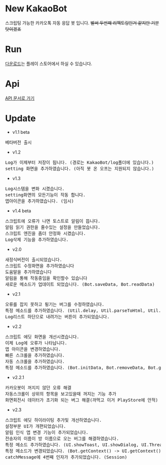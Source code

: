 # New KakaoBot
스크립팅 가능한 카카오톡 자동 응답 봇 입니다.
~~벌써 두번째 리펙토링인거 같지만 기분탓이겠죠~~

# Run
[다운로드](https://play.google.com/store/apps/details?id=com.suyong.kakaobot)는 플레이 스토어에서 하실 수 있습니다.

# Api
 [API 문서로 가기](https://github.com/Su-Yong/NewKakaoBot/blob/master/API.md)
 
# Update
 * v1.1 beta
<pre>
베타버전 출시
</pre>

 * v1.2
<pre>
Log가 이제부터 저장이 됩니다. (경로는 KakaoBot/log폴더에 있습니다.)
setting 화면을 추가하였습니다. (아직 봇 온 오프는 지원되지 않습니다.)
</pre>

 * v1.3
<pre>
Log시스템을 변화 시켰습니다.
setting화면의 모든기능이 작동 합니다.
앱아이콘을 추가하였습니다. (임시)
</pre>

 * v1.4 beta
<pre>
스크립트에 오류가 나면 토스트로 알림이 뜹니다.
알림 읽기 권한을 줄수있는 설정을 만들었습니다.
스크립트 엔진을 좀더 안정화 시켰습니다.
Log삭제 기능을 추가하였습니다.
</pre>

* v2.0
<pre>
새정식버전이 출시되었습니다.
스크립트 수정화면을 추가하였습니다
도움말을 추가하였습니다
알림을 통해 작동중임을 확인할수 있습니다
새로운 메소드가 업데이트 되었습니다. (Bot.saveData, Bot.readData)
</pre>

* v2.1
<pre>
오류를 잡지 못하고 튕기는 버그를 수정하였습니다.
특정 메소드를 추가하였습니다. (Util.delay, Util.parseToHtml, Util.parseToText)
Log리스트 하단으로 내려가는 버튼이 추가되었습니다.
</pre>

* v2.2
<pre>
스크립트 에딧 화면을 개선시켰습니다.
이제 Log에 오류가 나타납니다.
앱 아이콘을 변경하였습니다.
빠른 스크롤을 추가하였습니다.
자동 스크롤을 추가하였습니다.
특정 메소드를 추가하였습니다. (Bot.initData, Bot.removeData, Bot.getDataList, Bot.getContext, Util.log)
</pre>

* v2.2.1
<pre>
카카오봇이 꺼지지 않던 오류 해결
자동스크롤이 상위의 항목을 보고있을때 꺼지는 기능 추가
화면회전시 데이터가 초기화 되는 버그 해결(까먹고 이거 PlayStore에 안적)
</pre>

* v2.3
<pre>
스크립트 에딧 하이라이팅 추가및 개선하였습니다.
설정부분 UI가 개편되었습니다.
알림 인식 앱 변경 기능이 추가되었습니다.
전송자의 이름이 방 이름으로 오는 버그를 해결하였습니다.
특정 메소드 추가하였습니다. (UI.showToast, UI.showDialog, UI.Thread)
특정 메소드가 변경되었습니다. (Bot.getContext() -> UI.getContext())
catchMessage에 4번째 인자가 추가되었습니다. (Session)
</pre>
